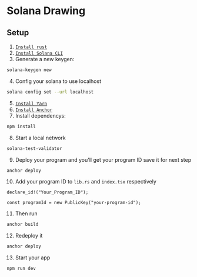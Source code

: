 # Solana Drawing

## Setup
1. [`Install rust`](https://www.rust-lang.org/tools/install)
2. [`Install Solana CLI`](https://docs.solana.com/cli/install-solana-cli-tools#use-solanas-install-tool)
3. Generate a new keygen:
```sh
solana-keygen new
```

4. Config your solana to use localhost
```sh
solana config set --url localhost
```

5. [`Install Yarn`](https://yarnpkg.com/getting-started/install)
6. [`Install Anchor`](https://www.anchor-lang.com/docs/installation#anchor)
7. Install dependencys:
```sh
npm install
```

8. Start a local network
```sh
solana-test-validator
```

9. Deploy your program and you'll get your program ID save it for next step
```sh
anchor deploy
```

10. Add your program ID to `lib.rs` and `index.tsx` respectively
```
declare_id!("Your_Program_ID");

const programId = new PublicKey("your-program-id");
```


11. Then run
```sh
anchor build
```

12. Redeploy it
```sh
anchor deploy
```

13. Start your app
```sh
npm run dev
```